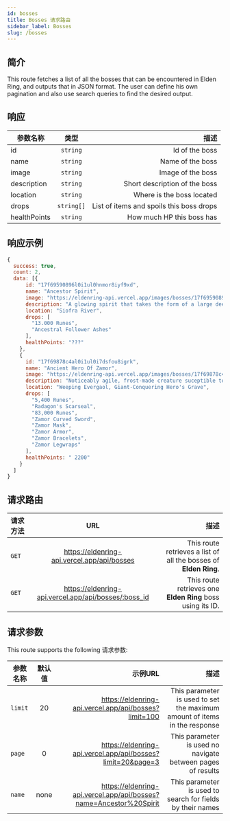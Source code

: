```yaml
---
id: bosses
title: Bosses 请求路由
sidebar_label: Bosses
slug: /bosses
---
```


## 简介

This route fetches a list of all the bosses that can be encountered in Elden Ring, and outputs that in JSON format. The user can define his own pagination and also use search queries to find the desired output. 

## 响应

| 参数名称        |      类型      |   描述 |
| ------------- | :-----------: | -----: |
| id         | `string` | Id of the boss |
| name         | `string` | Name of the boss |
| image         | `string` | Image of the boss |
| description         | `string` | Short description of the boss |
| location         | `string` | Where is the boss located |
| drops         | `string[]` | List of items and spoils this boss drops |
| healthPoints         | `string` | How much HP this boss has |

## 响应示例

```javascript
{
  success: true,
  count: 2,
  data: [{
      id: "17f69590896l0i1ul0hnmor8iyf9xd",
      name: "Ancestor Spirit",
      image: "https://eldenring-api.vercel.app/images/bosses/17f69590896l0i1ul0hnmor8iyf9xd.png",
      description: "A glowing spirit that takes the form of a large deer, making it a menacing threat when charging at targets.",
      location: "Siofra River",
      drops: [
        "13.000 Runes",
        "Ancestral Follower Ashes"
      ],
      healthPoints: "???"
    },
    {
      id: "17f69878c4al0i1ul0i7dsfou8igrk",
      name: "Ancient Hero Of Zamor",
      image: "https://eldenring-api.vercel.app/images/bosses/17f69878c4al0i1ul0i7dsfou8igrk.png",
      description: "Noticeably agile, frost-made creature suceptible to magic attacks.",
      location: "Weeping Evergaol, Giant-Conquering Hero's Grave",
      drops: [
        "5,400 Runes",
        "Radagon's Scarseal",
        "83,000 Runes",
        "Zamor Curved Sword",
        "Zamor Mask",
        "Zamor Armor",
        "Zamor Bracelets",
        "Zamor Legwraps"
      ],
      healthPoints: " 2200"
    }
  ]
}
```


## 请求路由

| 请求方法        |      URL      |   描述 |
| ------------- | :-----------: | -----: |
| `GET`         | https://eldenring-api.vercel.app/api/bosses | This route retrieves a list of all the bosses of **Elden Ring**. |
| `GET`         | https://eldenring-api.vercel.app/api/bosses/:boss_id | This route retrieves one **Elden Ring** boss using its ID. |

## 请求参数

This route supports the following 请求参数:

| 参数名称        |      默认值      | 示例URL |  描述 |
| ------------- | :-----------: | -----: |  -----: |
| `limit`        | 20 | https://eldenring-api.vercel.app/api/bosses?limit=100 | This parameter is used to set the maximum amount of items in the response |
| `page`         | 0 | https://eldenring-api.vercel.app/api/bosses?limit=20&page=3 | This parameter is used no navigate between pages of results |
| `name`         | none | https://eldenring-api.vercel.app/api/bosses?name=Ancestor%20Spirit  | This parameter is used to search for fields by their names |
